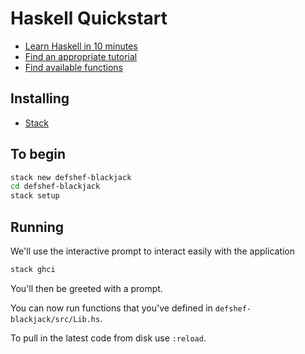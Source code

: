 # Haskell Quickstart

 * [Learn Haskell in 10 minutes](https://wiki.haskell.org/Learn_Haskell_in_10_minutes)
 * [Find an appropriate tutorial](https://wiki.haskell.org/Meta-tutorial)
 * [Find available functions](https://www.haskell.org/hoogle/)

## Installing

 * [Stack](http://docs.haskellstack.org/en/stable/README/)

## To begin

```sh
stack new defshef-blackjack
cd defshef-blackjack
stack setup
```

## Running

We'll use the interactive prompt to interact easily with the application

```sh
stack ghci
```

You'll then be greeted with a prompt.

You can now run functions that you've defined in `defshef-blackjack/src/Lib.hs`.

To pull in the latest code from disk use `:reload`.
